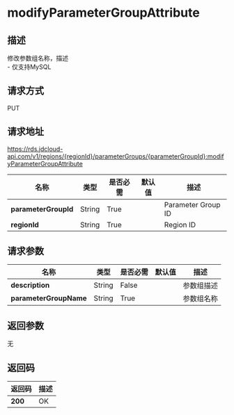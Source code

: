 # modifyParameterGroupAttribute


## 描述
修改参数组名称，描述<br>- 仅支持MySQL

## 请求方式
PUT

## 请求地址
https://rds.jdcloud-api.com/v1/regions/{regionId}/parameterGroups/{parameterGroupId}:modifyParameterGroupAttribute

|名称|类型|是否必需|默认值|描述|
|---|---|---|---|---|
|**parameterGroupId**|String|True| |Parameter Group ID|
|**regionId**|String|True| |Region ID|

## 请求参数
|名称|类型|是否必需|默认值|描述|
|---|---|---|---|---|
|**description**|String|False| |参数组描述|
|**parameterGroupName**|String|True| |参数组名称|


## 返回参数
无


## 返回码
|返回码|描述|
|---|---|
|**200**|OK|
